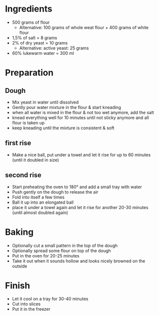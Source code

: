 # Ingredients

- 500 grams of flour
  - Alternative: 100 grams of whole weat flour + 400 grams of white flour
- 1,5% of salt = 8 grams
- 2% of dry yeast = 10 grams
  - Alternative: active yeast: 25 grams
- 60% lukewarm water = 300 ml 

# Preparation

## Dough
- Mix yeast in water until dissolved
- Gently pour water mixture in the flour & start kneading
- when all water is mixed in the flour & not too wet anymore, add the salt
- knead everything well for 10 minutes until not sticky anymore and all flour is taken up
- keep kneading until the mixture is consistent & soft

## first rise
- Make a nice ball, put under a towel and let it rise for up to 60 minutes (until it doubled in size)

## second rise
- Start preheating the oven to 180° and add a small tray with water
- Push gently  on the dough to release the air
- Fold into itself a few times
- Ball it up into an elongated ball
- place it under a towel again and let it rise for another 20-30 minutes (until almost doubled again)

# Baking
- Optionally cut a small pattern in the top of the dough
- Optionally spread some flour on top of the dough
- Put in the oven for 20-25 minutes
- Take it out when it sounds hollow and looks nicely browned on the outside

# Finish
- Let it cool on a tray for 30-40 minutes
- Cut into slices
- Put it in the freezer












